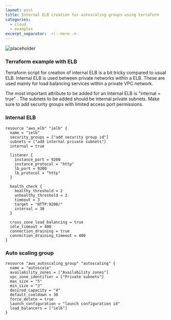 ```yaml
---
layout: post
title: Internal ELB creation for autoscaling groups using terraform
categories:
  - cloud
  - examples
excerpt_separator:  <!--more-->
---
```


![placeholder](http://roshpr.net/blog/wp-content/uploads/2016/10/terraform_elb.png "Internal ELB creation for autoscaling groups using terraform")

### Terraform example with ELB

Terraform script for creation of internal ELB is a bit tricky compared to usual ELB. Internal 
ELB is used between private networks within a ELB. These are used mainly for load balancing 
services within a private VPC network.

The most important attribute to be added for an Internal ELB is "internal = true" . The subnets 
to be added should be internal private subnets. Make sure to add security groups with limited 
access port permissions.

### Internal ELB

```hcl
resource "aws_elb" "ielb" {
  name = "ielb"
  security_groups = ["add security group id"]
  subnets = ["add internal private subnets"]
  internal = true

  listener {
    instance_port = 9200
    instance_protocol = "http"
    lb_port = 9200
    lb_protocol = "http"
  }

  health_check {
    healthy_threshold = 2
    unhealthy_threshold = 2
    timeout = 3
    target = "HTTP:9200/"
    interval = 30
  }

  cross_zone_load_balancing = true
  idle_timeout = 400
  connection_draining = true
  connection_draining_timeout = 400
}
```

### Auto scaling group

```hcl
resource "aws_autoscaling_group" "autoscaling" {
  name = "autoscale"
  availability_zones = ["Availability zones"]
  vpc_zone_identifier = ["Private subnets"]
  max_size = "5"
  min_size = "3"
  desired_capacity = "4"
  default_cooldown = 30
  force_delete = true
  launch_configuration = "launch configuration id"
  load_balancers = ["ielb"]
}
```
